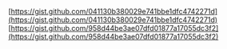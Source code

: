 [https://gist.github.com/041130b380029e741bbe1dfc4742271d](https://gist.github.com/041130b380029e741bbe1dfc4742271d)
[https://gist.github.com/958d44be3ae07dfd01877a17055dc3f2](https://gist.github.com/958d44be3ae07dfd01877a17055dc3f2)
